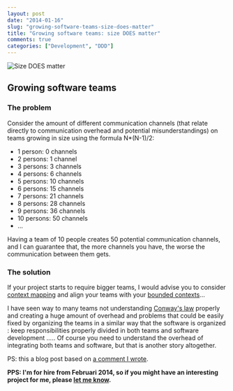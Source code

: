 ```yaml
---
layout: post
date: "2014-01-16"
slug: "growing-software-teams-size-does-matter"
title: "Growing software teams: size DOES matter"
comments: true
categories: ["Development", "DDD"]
---
```


![Size DOES matter](https://i181.photobucket.com/albums/x263/theblaccsuperman/size-does-matter-742262.jpg)

## Growing software teams

### The problem

Consider the amount of different communication channels (that relate directly to communication overhead and potential misunderstandings) on teams growing in size using the formula N*(N-1)/2:

- 1 person: 0 channels
- 2 persons: 1 channel
- 3 persons: 3 channels
- 4 persons: 6 channels
- 5 persons: 10 channels
- 6 persons: 15 channels
- 7 persons: 21 channels
- 8 persons: 28 channels
- 9 persons: 36 channels
- 10 persons: 50 channels
- ...

Having a team of 10 people creates 50 potential communication channels, and I can guarantee that, the more channels you have, the worse the communication between them gets.

### The solution

If your project starts to require bigger teams, I would advise you to consider [context mapping](https://www.infoq.com/articles/ddd-contextmapping) and align your teams with your
[bounded contexts](https://www.sapiensworks.com/blog/post/2012/04/17/DDD-The-Bounded-Context-Explained.aspx)...

I have seen way to many teams not understanding [Conway's law](https://en.wikipedia.org/wiki/Conway's_law) properly and creating a huge amount of overhead and problems that could be easily fixed by organizing the teams in a similar way that the software is organized : keep responsibilities properly divided in both teams and software development .....
Of course you need to understand the overhead of integrating both teams and software, but that is another story altogether.

PS: this a blog post based on [a comment I wrote](https://www.thoughtworks.com/insights/blog/3-misconceptions-about-bdd#comment-1204247153).

**PPS: I'm for hire from Februari 2014, so if you might have an interesting project for me, please [let me know](mailto::tom@corebvba.be).**
